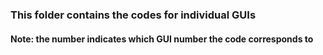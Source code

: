 ### This folder contains the codes for individual GUIs
#### Note: the number indicates which GUI number the code corresponds to